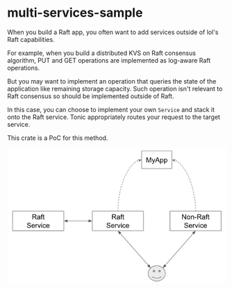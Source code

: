 # multi-services-sample

When you build a Raft app, you often want to add services outside of lol's Raft capabilities.

For example, when you build a distributed KVS on Raft consensus algorithm, PUT and GET operations are implemented as log-aware Raft operations.

But you may want to implement an operation that queries the state of the application like remaining storage capacity. Such operation isn't relevant to Raft consensus so should be implemented outside of Raft.

In this case, you can choose to implement your own `Service` and stack it onto the Raft service. Tonic appropriately routes your request to the target service.

This crate is a PoC for this method.

![](multi-services.png)